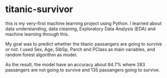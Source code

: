 # titanic-survivor

this is my very-first machine learning project using Python. 
I learned about data understanding, data cleaning, Exploratory Data Analysis (EDA) and machine learning through this.

My goal was to predict whether the titanic passangers are going to survive or not.
I used Sex, Age, SibSp, Parch and PClass as main variables, and random forest algorithm as model. 

As the result, the model have an accuracy about 84.7% where 283 passangers are not going to survive and 135 passangers going to survive.  
